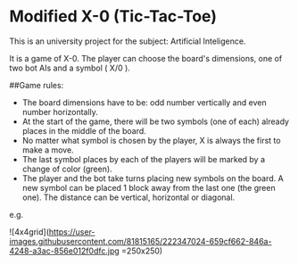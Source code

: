 # Modified X-0  (Tic-Tac-Toe)

This is an university project for the subject: Artificial Inteligence.

It is a game of X-0. The player can choose the board's dimensions, one of two bot AIs and a symbol ( X/0 ).

##Game rules:

- The board dimensions have to be: odd number vertically and even number horizontally.
- At the start of the game, there will be two symbols (one of each) already places in the middle of the board.
- No matter what symbol is chosen by the player, X is always the first to make a move.
- The last symbol places by each of the players will be marked by a change of color (green).
- The player and the bot take turns placing new symbols on the board. A new symbol can be placed 1 block away from the last one (the green one). The distance can be vertical, horizontal or diagonal.

e.g.

![4x4grid](https://user-images.githubusercontent.com/81815165/222347024-659cf662-846a-4248-a3ac-856e012f0dfc.jpg =250x250)
